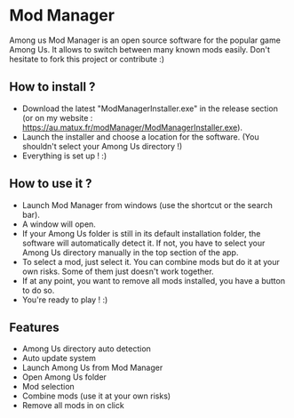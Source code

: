 # Mod Manager

Among us Mod Manager is an open source software for the popular game Among Us. It allows to switch between many known mods easily.
Don't hesitate to fork this project or contribute :)

## How to install ?

- Download the latest "ModManagerInstaller.exe" in the release section (or on my website : https://au.matux.fr/modManager/ModManagerInstaller.exe).
- Launch the installer and choose a location for the software. (You shouldn't select your Among Us directory !)
- Everything is set up ! :)

## How to use it ?

- Launch Mod Manager from windows (use the shortcut or the search bar).
- A window will open.
- If your Among Us folder is still in its default installation folder, the software will automatically detect it. If not, you have to select your Among Us directory manually in the top section of the app.
- To select a mod, just select it. You can combine mods but do it at your own risks. Some of them just doesn't work together.
- If at any point, you want to remove all mods installed, you have a button to do so.
- You're ready to play ! :)

## Features

- Among Us directory auto detection
- Auto update system
- Launch Among Us from Mod Manager
- Open Among Us folder
- Mod selection
- Combine mods (use it at your own risks)
- Remove all mods in on click

